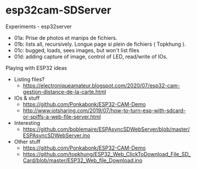# esp32cam-SDServer

Experiments - esp32server
* 01a: Prise de photos et manips de fichiers.
* 01b: lists all, recursively. Longue page si plein de fichiers ( Topkhung ).
* 01c: bugged, loads, sees images, but won't list files 
* 01d: adding capture of image, control of LED, read/write of IOs. 


Playing with ESP32 ideas
* Listing files?
  * https://electroniqueamateur.blogspot.com/2020/07/esp32-cam-gestion-distance-de-la-carte.html
* IOs & stuff
  * https://github.com/Ponkabonk/ESP32-CAM-Demo
  * http://www.iotsharing.com/2019/07/how-to-turn-esp-with-sdcard-or-spiffs-a-web-file-server.html
* Interesting
  * https://github.com/boblemaire/ESPAsyncSDWebServer/blob/master/ESPAsyncSDWebServer.ino
* Other stuff
  * https://github.com/Ponkabonk/ESP32-CAM-Demo
  * https://github.com/topkhung/ESP32_Web_ClickToDownload_File_SD_Card/blob/master/ESP32_Web_file_Download.ino

